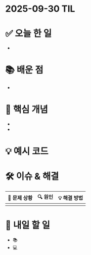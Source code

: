 ﻿# 2025-09-30 TIL

# ✅ 오늘 한 일
- 

# 📚 배운 점
- 

# 📌 핵심 개념
- 
- 

# 💡 예시 코드



# 🛠️ 이슈 & 해결
| 🐞 문제 상황 | 🔍 원인 | 💡 해결 방법 |
|--------------|--------|--------------|
|  |  |  |

# 🎯 내일 할 일
- 📚 
- 💻 
